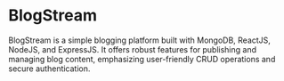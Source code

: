 # BlogStream
BlogStream is a simple blogging platform built with MongoDB, ReactJS, NodeJS, and ExpressJS. It offers robust features for publishing and managing blog content, emphasizing user-friendly CRUD operations and secure authentication.
